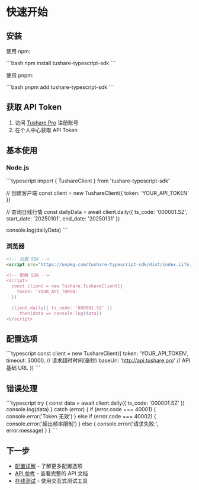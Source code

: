 # 快速开始

## 安装

使用 npm:

\`\`\`bash
npm install tushare-typescript-sdk
\`\`\`

使用 pnpm:

\`\`\`bash
pnpm add tushare-typescript-sdk
\`\`\`

## 获取 API Token

1. 访问 [Tushare Pro](https://tushare.pro) 注册账号
2. 在个人中心获取 API Token

## 基本使用

### Node.js

\`\`\`typescript
import { TushareClient } from 'tushare-typescript-sdk'

// 创建客户端
const client = new TushareClient({
  token: 'YOUR_API_TOKEN'
})

// 查询日线行情
const dailyData = await client.daily({
  ts_code: '000001.SZ',
  start_date: '20250101',
  end_date: '20250131'
})

console.log(dailyData)
\`\`\`

### 浏览器

```html
<!-- 加载 SDK -->
<script src="https://unpkg.com/tushare-typescript-sdk/dist/index.iife.js"><\/script>

<!-- 使用 SDK -->
<script>
  const client = new Tushare.TushareClient({
    token: 'YOUR_API_TOKEN'
  })

  client.daily({ ts_code: '000001.SZ' })
    .then(data => console.log(data))
<\/script>
```

## 配置选项

\`\`\`typescript
const client = new TushareClient({
  token: 'YOUR_API_TOKEN',
  timeout: 30000,        // 请求超时时间(毫秒)
  baseUrl: 'http://api.tushare.pro'  // API 基础 URL
})
\`\`\`

## 错误处理

\`\`\`typescript
try {
  const data = await client.daily({ ts_code: '000001.SZ' })
  console.log(data)
} catch (error) {
  if (error.code === 40001) {
    console.error('Token 无效')
  } else if (error.code === 40002) {
    console.error('超出频率限制')
  } else {
    console.error('请求失败:', error.message)
  }
}
\`\`\`

## 下一步

- [配置详解](/guide/configuration) - 了解更多配置选项
- [API 参考](/api/) - 查看完整的 API 文档
- [在线测试](/guide/api-testing) - 使用交互式测试工具